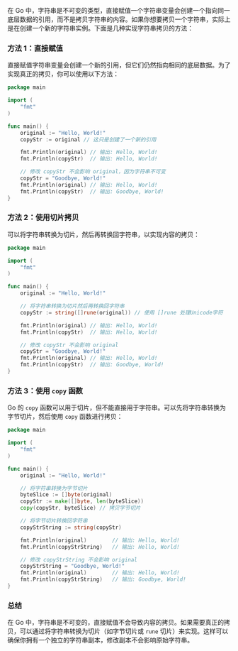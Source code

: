 在 Go 中，字符串是不可变的类型，直接赋值一个字符串变量会创建一个指向同一底层数据的引用，而不是拷贝字符串的内容。如果你想要拷贝一个字符串，实际上是在创建一个新的字符串实例。下面是几种实现字符串拷贝的方法：

### 方法 1：直接赋值

直接赋值字符串变量会创建一个新的引用，但它们仍然指向相同的底层数据。为了实现真正的拷贝，你可以使用以下方法：

```go
package main

import (
	"fmt"
)

func main() {
	original := "Hello, World!"
	copyStr := original // 这只是创建了一个新的引用

	fmt.Println(original) // 输出: Hello, World!
	fmt.Println(copyStr)  // 输出: Hello, World!

	// 修改 copyStr 不会影响 original，因为字符串不可变
	copyStr = "Goodbye, World!"
	fmt.Println(original) // 输出: Hello, World!
	fmt.Println(copyStr)  // 输出: Goodbye, World!
}
```

### 方法 2：使用切片拷贝

可以将字符串转换为切片，然后再转换回字符串，以实现内容的拷贝：

```go
package main

import (
	"fmt"
)

func main() {
	original := "Hello, World!"

	// 将字符串转换为切片然后再转换回字符串
	copyStr := string([]rune(original)) // 使用 []rune 处理Unicode字符

	fmt.Println(original) // 输出: Hello, World!
	fmt.Println(copyStr)  // 输出: Hello, World!

	// 修改 copyStr 不会影响 original
	copyStr = "Goodbye, World!"
	fmt.Println(original) // 输出: Hello, World!
	fmt.Println(copyStr)  // 输出: Goodbye, World!
}
```

### 方法 3：使用 `copy` 函数

Go 的 `copy` 函数可以用于切片，但不能直接用于字符串。可以先将字符串转换为字节切片，然后使用 `copy` 函数进行拷贝：

```go
package main

import (
	"fmt"
)

func main() {
	original := "Hello, World!"

	// 将字符串转换为字节切片
	byteSlice := []byte(original)
	copyStr := make([]byte, len(byteSlice))
	copy(copyStr, byteSlice) // 拷贝字节切片

	// 将字节切片转换回字符串
	copyStrString := string(copyStr)

	fmt.Println(original)        // 输出: Hello, World!
	fmt.Println(copyStrString)   // 输出: Hello, World!

	// 修改 copyStrString 不会影响 original
	copyStrString = "Goodbye, World!"
	fmt.Println(original)        // 输出: Hello, World!
	fmt.Println(copyStrString)   // 输出: Goodbye, World!
}
```

### 总结

在 Go 中，字符串是不可变的，直接赋值不会导致内容的拷贝。如果需要真正的拷贝，可以通过将字符串转换为切片（如字节切片或 `rune` 切片）来实现。这样可以确保你拥有一个独立的字符串副本，修改副本不会影响原始字符串。